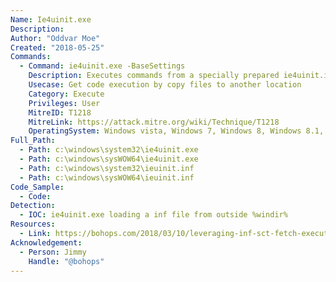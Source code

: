 ```yaml
---
Name: Ie4uinit.exe
Description:
Author: "Oddvar Moe"
Created: "2018-05-25"
Commands:
  - Command: ie4uinit.exe -BaseSettings
    Description: Executes commands from a specially prepared ie4uinit.inf file.
    Usecase: Get code execution by copy files to another location
    Category: Execute
    Privileges: User
    MitreID: T1218
    MitreLink: https://attack.mitre.org/wiki/Technique/T1218
    OperatingSystem: Windows vista, Windows 7, Windows 8, Windows 8.1, Windows 10
Full_Path:
  - Path: c:\windows\system32\ie4uinit.exe
  - Path: c:\windows\sysWOW64\ie4uinit.exe
  - Path: c:\windows\system32\ieuinit.inf
  - Path: c:\windows\sysWOW64\ieuinit.inf
Code_Sample:
  - Code:
Detection:
  - IOC: ie4uinit.exe loading a inf file from outside %windir%
Resources:
  - Link: https://bohops.com/2018/03/10/leveraging-inf-sct-fetch-execute-techniques-for-bypass-evasion-persistence-part-2/
Acknowledgement:
  - Person: Jimmy
    Handle: "@bohops"
---
```

